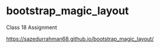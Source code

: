 # bootstrap_magic_layout
Class 18 Assignment

https://sazedurrahman68.github.io/bootstrap_magic_layout/
